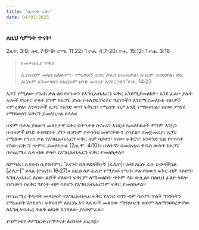 ```yaml
---
title: 'ኪዳናዊ ፍቅር'
date: 04/01/2025
---
```


### ለዚህ ሳምንት ጥናት፡
2ጴጥ. 3:9፣ ዘዳ. 7፡6–9፣ ሮሜ. 11:22፣ 1 ዮሐ. 4:7-20፣ ዮሐ. 15:12፣ 1 ዮሐ. 3:16

> <p>የመታሰቢያ ጥቅስ</p>
> ኢየሱስም መለሰ አለውም:- የሚወደኝ ቢኖር ቃሌን ይጠብቃል፤ አባቴም ይወደዋል፣ ወደ እርሱም እንመጣለን በእርሱም ዘንድ መኖሪያ እናደርጋለን”ዮሐ. 14፡23

አጋፔ የሚለው የግሪክ ቃል ልዩ የሆነውን የእግዚአብሔርን ፍቅር እንደሚያመለክት፣ እንደ ፊልዮ ያሉት ሌሎች የፍቅር ቃላት ደግሞ ከአጋፔ ያነሱ የተለያዩ የፍቅር ዓይነቶችን እንደሚያመለክቱ ብዙዎች ተምረዋል። አንዳንዶች አጋፔ የአንድ ወገን ፍቅርን፣ የሚሰጥ ብቻ እንጂ የማይቀበል፣ በሰው ምላሽ የማይወሰን ፍቅርን ያመለክታል ይላሉ።

ሆኖም በቃሉ ያለውን መለኮታዊ ፍቅር በጥንቃቄ ስናጠና፣ እነዚህ አመለካከቶች ምንም እንኳን በብዙዎች ዘንድ ተቀባይነት ያገኙ ቢሆኑም የተሳሳቱ መሆናቸውን ያሳያል። በመጀመሪያ፣ አጋፔ የሚለው የግሪክ ቃል የእግዚአብሔርን ፍቅር ብቻ ሳይሆን፣ የሰው ፍቅርን፣ አንዳንድ ጊዜ የተሳሳተ የሰው ፍቅርን ጭምር ያመለክታል (2ጢሞ. 4፡10)። ሁለተኛ፣ በመጽሐፍ ቅዱስ ውስጥ ከአጋፔ በተጨማሪ ሌላ ብዙ ቃላት የእግዚአብሔርን ፍቅር ያመለክታሉ።

ለምሳሌ፣ ኢየሱስ ሲያስተምር “እናንት ስለወደዳችሁኝ [ፊሊዮ]፣ አብ እርሱ ራሱ ይወዳችኋል [ፊሊዮ]” ይላል (ዮሐንስ 16፡27)። እዚህ ላይ ፊሌዮ የሚለው የግሪክ ቃል የሰውን ፍቅር ብቻ ሳይሆን፣ እግዚአብሔር ለሰው ልጆች ያለውን ፍቅርም ለማመልከት ጥቅም ላይ ውሏል። ስለዚህ ፊልዮ ጎደሎ የሆነውን የፍቅር ዓይነት ብቻ ሳይሆን የእግዚአብሔርንም ፍቅር ያመለክታል። 

በተጨማሪ ቅዱሳት መጻህፍት የእግዚአብሔር ፍቅር የአንድ ወገን ብቻ ሳይሆን ጥልቅ ግንኙነትን የሚጠይቅ እንደሆነ፣ ፍቅሩንም ለእርሱ እና ለሌሎች መልሰው ማንጸባረቅ ወይም አለማንፀባረቃቸው ለእግዚአብሔር ትልቅ ልዩነት እንዳለው ያስተምራሉ። 

_የሳምንቱን ትምህርት በማጥናት ለሰንበት ይዘጋጁ።_